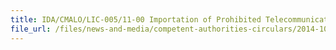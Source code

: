 ```yaml
---
title: IDA/CMALO/LIC-005/11-00 Importation of Prohibited Telecommunication Equipment 
file_url: /files/news-and-media/competent-authorities-circulars/2014-10-15-CA.pdf
---
```

